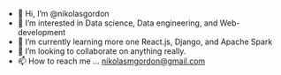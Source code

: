 - 👋 Hi, I’m @nikolasgordon
- 👀 I’m interested in Data science, Data engineering, and Web-development
- 🌱 I’m currently learning more one React.js, Django, and Apache Spark
- 💞️ I’m looking to collaborate on anything really.
- 📫 How to reach me ... nikolasmgordon@gmail.com

<!---
nikolasgordon/nikolasgordon is a ✨ special ✨ repository because its `README.md` (this file) appears on your GitHub profile.
You can click the Preview link to take a look at your changes.
--->
